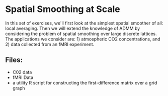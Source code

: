 # Spatial Smoothing at Scale

In this set of exercises, we'll first look at the simplest spatial smoother of all: local averaging. Then we will extend the knowledge of ADMM by considering the problem of spatial smoothing over large discrete lattices. The applications we consider are: 1) atmospheric CO2 concentrations, and 2) data collected from an fMRI experiment.

## Files:

- C02 data
- fMRI Data
- a utility R script for constructing the first-difference matrix over a grid graph
